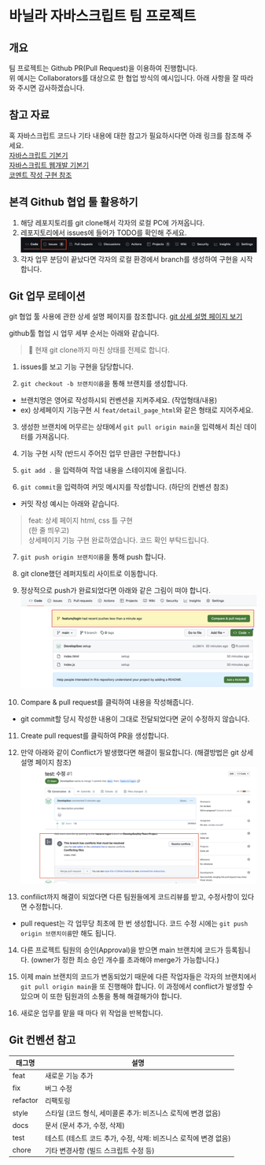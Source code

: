 # 바닐라 자바스크립트 팀 프로젝트

## 개요
팀 프로젝트는 Github PR(Pull Request)을 이용하여 진행합니다.  
위 예시는 Collaborators를 대상으로 한 협업 방식의 예시입니다.
아래 사항을 잘 따라와 주시면 감사하겠습니다.  

## 참고 자료
혹 자바스크립트 코드나 기타 내용에 대한 참고가 필요하시다면 아래 링크를 참조해 주세요.  
[자바스크립트 기본기](https://github.com/issuebombom/nodejs_study_alone/blob/main/study_alone_basic.md)  
[자바스크립트 웹개발 기본기](https://github.com/issuebombom/nodejs_study_alone/blob/main/study_alone_web.md)  
[코멘트 작성 구현 참조](https://github.com/issuebombom/basic_website_project_02)

## 본격 Github 협업 툴 활용하기
1. 해당 레포지토리를 git clone해서 각자의 로컬 PC에 가져옵니다.
2. 레포지토리에서 issues에 들어가 TODO를 확인해 주세요.
![issues-exam](./img/issue_exam.png)
3. 각자 업무 분담이 끝났다면 각자의 로컬 환경에서 branch를 생성하여 구현을 시작합니다.

## Git 업무 로테이션
git 협업 툴 사용에 관한 상세 설명 페이지를 참조합니다. [git 상세 설명 페이지 보기](https://teamsparta.notion.site/Github-3f4ee9e7ab2741368648f90acec31835)  

github툴 협업 시 업무 세부 순서는 아래와 같습니다.

> 📌 현재 git clone까지 마친 상태를 전제로 합니다.  
1. issues를 보고 기능 구현을 담당합니다.

2. `git checkout -b 브랜치이름`을 통해 브랜치를 생성합니다.
  - 브랜치명은 영어로 작성하시되 컨벤션을 지켜주세요. (작업형태/내용)
  - ex) 상세페이지 기능구현 시 `feat/detail_page_html`와 같은 형태로 지어주세요.

3. 생성한 브랜치에 머무르는 상태에서 `git pull origin main`을 입력해서 최신 데이터를 가져옵니다.

4. 기능 구현 시작 (반드시 주어진 업무 만큼만 구현합니다.)

5. `git add .` 을 입력하여 작업 내용을 스테이지에 올립니다.  

6. `git commit`을 입력하여 커밋 메시지를 작성합니다. (하단의 컨벤션 참조)
  - 커밋 작성 예시는 아래와 같습니다.  
  > feat: 상세 페이지 html, css 틀 구현  
  > (한 줄 띄우고)  
  > 상세페이지 기능 구현 완료하였습니다. 코드 확인 부탁드립니다.

7. `git push origin 브랜치이름`을 통해 push 합니다.

8. git clone했던 레퍼지토리 사이트로 이동합니다.

9. 정상적으로 push가 완료되었다면 아래와 같은 그림이 떠야 합니다.  
![pull-request-exam](./img/pull_request_exam.png)  

10. Compare & pull request를 클릭하여 내용을 작성해줍니다.
  - git commit할 당시 작성한 내용이 그대로 전달되었다면 굳이 수정하지 않습니다.

11. Create pull request를 클릭하여 PR을 생성합니다.

12. 만약 아래와 같이 Conflict가 발생했다면 해결이 필요합니다. (해결방법은 git 상세설명 페이지 참조)  
![conflicts-exam](./img/conflicts_exam.png)

13. confilict까지 해결이 되었다면 다른 팀원들에게 코드리뷰를 받고, 수정사항이 있다면 수정합니다.  
- pull request는 각 업무당 최초에 한 번 생성합니다. 코드 수정 시에는 `git push origin 브랜치이름`만 해도 됩니다.

14. 다른 프로젝트 팀원의 승인(Approval)을 받으면 main 브랜치에 코드가 등록됩니다. (owner가 정한 최소 승인 개수를 초과해야 merge가 가능합니다.)

15. 이제 main 브랜치의 코드가 변동되었기 때문에 다른 작업자들은 각자의 브랜치에서 `git pull origin main`을 또 진행해야 합니다. 이 과정에서 conflict가 발생할 수 있으며 이 또한 팀원과의 소통을 통해 해결해가야 합니다.

16. 새로운 업무를 맡을 때 마다 위 작업을 반복합니다.


## Git 컨벤션 참고
|태그명|설명|  
|---|---|  
|feat|새로운 기능 추가|  
|fix|버그 수정|  
|refactor|리팩토링|  
|style|스타일 (코드 형식, 세미콜론 추가: 비즈니스 로직에 변경 없음)|  
|docs|문서 (문서 추가, 수정, 삭제)|  
|test|테스트 (테스트 코드 추가, 수정, 삭제: 비즈니스 로직에 변경 없음)|  
|chore|기타 변경사항 (빌드 스크립트 수정 등)|
